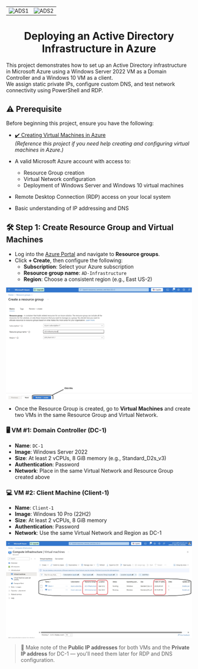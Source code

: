 <table>
  <tr>
    <td>
      <img width="1000" alt="ADS1" src="https://github.com/user-attachments/assets/6764e034-271e-4809-8e91-bb25dba7ba17" />
    </td>
    <td>
      <img width="1000" alt="ADS2" src="https://github.com/user-attachments/assets/2dfb8569-f306-4f94-a01a-6790869d3475" />
    </td>
  </tr>
</table>

<h1 align="center">Deploying an Active Directory Infrastructure in Azure</h1>

This project demonstrates how to set up an Active Directory infrastructure in Microsoft Azure using a Windows Server 2022 VM as a Domain Controller and a Windows 10 VM as a client.  
We assign static private IPs, configure custom DNS, and test network connectivity using PowerShell and RDP.
<h2>⚠️ Prerequisite</h2>

Before beginning this project, ensure you have the following:

- [✔️ Creating Virtual Machines in Azure](https://github.com/omeirnore/VirtualMachine-Creation)  
  *(Reference this project if you need help creating and configuring virtual machines in Azure.)*

- A valid Microsoft Azure account with access to:
  - Resource Group creation
  - Virtual Network configuration
  - Deployment of Windows Server and Windows 10 virtual machines

- Remote Desktop Connection (RDP) access on your local system
- Basic understanding of IP addressing and DNS
<h2>🛠️ Step 1: Create Resource Group and Virtual Machines</h2>

- Log into the [Azure Portal](https://portal.azure.com/) and navigate to **Resource groups**.
- Click **+ Create**, then configure the following:
  - **Subscription**: Select your Azure subscription
  - **Resource group name**: `AD-Infrastructure`
  - **Region**: Choose a consistent region (e.g., East US-2)

<p align="center">
  <img src="images/ad-1.jpg" width="750" alt="Creating Resource Group in Azure" />
</p>

- Once the Resource Group is created, go to **Virtual Machines** and create two VMs in the same Resource Group and Virtual Network.

### 🖥️ VM #1: Domain Controller (DC-1)

- **Name**: `DC-1`
- **Image**: Windows Server 2022
- **Size**: At least 2 vCPUs, 8 GiB memory (e.g., Standard_D2s_v3)
- **Authentication**: Password
- **Network**: Place in the same Virtual Network and Resource Group created above

### 💻 VM #2: Client Machine (Client-1)

- **Name**: `Client-1`
- **Image**: Windows 10 Pro (22H2)
- **Size**: At least 2 vCPUs, 8 GiB memory
- **Authentication**: Password
- **Network**: Use the same Virtual Network and Region as DC-1

<p align="center">
  <img src="images/ad-2.jpg" width="750" alt="Summary of both VMs in Azure" />
</p>

> 📌 Make note of the **Public IP addresses** for both VMs and the **Private IP address** for DC-1 — you'll need them later for RDP and DNS configuration.





